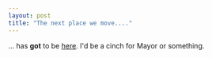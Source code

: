 ```yaml
---
layout: post
title: "The next place we move...."
---
```




... has <b>got</b> to be <a href="http://www.cityofwinters.org/">here</a>. I'd be a cinch for Mayor or something.


